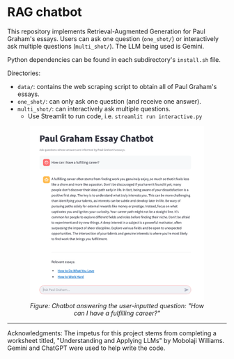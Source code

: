 # RAG chatbot
This repository implements Retrieval-Augmented Generation for Paul Graham's essays. Users can ask one question (`one_shot/`) or interactively ask multiple questions (`multi_shot/`). The LLM being used is Gemini.

Python dependencies can be found in each subdirectory's `install.sh` file.

Directories:
* `data/`: contains the web scraping script to obtain all of Paul Graham's essays.
* `one_shot/`: can only ask one question (and receive one answer).
* `multi_shot/`: can interactively ask multiple questions.
    * Use Streamlit to run code, i.e. `streamlit run interactive.py`

<figure style="text-align: center;">
  <img src="multi_shot/chatbot.png" alt="Diagram" width="400">
  <figcaption><em>Figure: Chatbot answering the user-inputted question: "How can I have a fulfilling career?"</em></figcaption>
</figure>

---
Acknowledgments: The impetus for this project stems from completing a worksheet titled, "Understanding and Applying LLMs" by Mobolaji Williams. Gemini and ChatGPT were used to help write the code.
